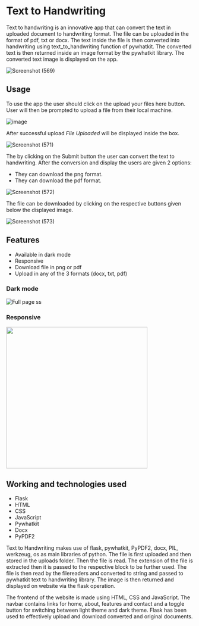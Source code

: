 # Text to Handwriting

Text to handwriting is an innovative app that can convert the text in uploaded document to handwriting format. The file can be uploaded in the format of pdf, txt or docx.
The text inside the file is then converted into handwriting using text_to_handwriting function of pywhatkit. The converted text is then returned inside an image format by the 
pywhatkit library. The converted text image is displayed on the app.

![Screenshot (569)](https://user-images.githubusercontent.com/63349641/149621628-e4f618e4-e407-44e4-b295-70433ac7c715.png)


## Usage

To use the app the user should click on the upload your files here button. User will then be prompted to upload a file from their local machine.

![image](https://user-images.githubusercontent.com/63349641/149621687-bd639d35-46b8-475e-88e5-85f89148f93b.png)

After successful upload *File Uploaded* will be displayed inside the box. 

![Screenshot (571)](https://user-images.githubusercontent.com/63349641/149621755-180aafe6-4c1e-436a-892b-64e7bb73f19f.png)

The by clicking on the Submit button the user can convert the text to handwriting.
After the conversion and display the users are given 2 options:
- They can download the png format.
- They can download the pdf format.

![Screenshot (572)](https://user-images.githubusercontent.com/63349641/149621598-7853e355-1b6a-4ca9-b04a-cb539f0d5208.png)

The file can be downloaded by clicking on the respective buttons given below the displayed image.

![Screenshot (573)](https://user-images.githubusercontent.com/63349641/149621612-5958fe52-443a-411e-ae57-e8d0e85a3426.png)

## Features

- Available in dark mode
- Responsive
- Download file in png or pdf
- Upload in any of the 3 formats (docx, txt, pdf)

 ### Dark mode

![Full page ss](https://user-images.githubusercontent.com/63349641/149622095-4b42c03a-511d-4de1-8838-ca5479bb5393.png)

### Responsive

<img src="https://user-images.githubusercontent.com/63349641/149622618-d56eb69f-58d3-4636-859e-a00ac4032dba.png" width="380">

## Working and technologies used
- Flask
- HTML
- CSS
- JavaScript
- Pywhatkit
- Docx
- PyPDF2

Text to Handwriting makes use of flask, pywhatkit, PyPDF2, docx, PIL, werkzeug, os as main libraries of python. The file is first uploaded and then stored in the uploads folder.
Then the file is read. The extension of the file is extracted then it is passed to the respective block to be further used. The file is then read by the filereaders and converted
to string and passed to pywhatkit text to handwriting library. The image is then returned and displayed on website via the flask operation.

The frontend of the website is made using HTML, CSS and JavaScript. The navbar contains links for home, about, features and contact and a toggle button for switching between light
theme and dark theme. Flask has been used to effectively upload and download converted and original documents.


